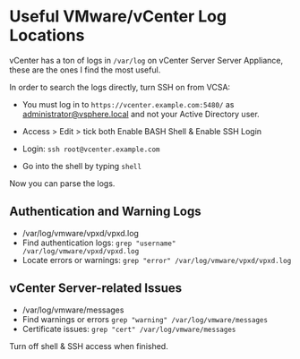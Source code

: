 # Useful VMware/vCenter Log Locations
vCenter has a ton of logs in `/var/log` on vCenter Server Server Appliance, these are the ones I find the most useful.

In order to search the logs directly, turn SSH on from VCSA:
- You must log in to `https://vcenter.example.com:5480/` as administrator@vsphere.local and not your Active Directory user.

- Access > Edit > tick both Enable BASH Shell & Enable SSH Login
- Login: `ssh root@vcenter.example.com`
- Go into the shell by typing `shell`

Now you can parse the logs.

## Authentication and Warning Logs
- /var/log/vmware/vpxd/vpxd.log
 - Find authentication logs: `grep "username" /var/log/vmware/vpxd/vpxd.log`
 - Locate errors or warnings: `grep "error" /var/log/vmware/vpxd/vpxd.log`

## vCenter Server-related Issues
- /var/log/vmware/messages
 - Find warnings or errors `grep "warning" /var/log/vmware/messages`
 - Certificate issues: `grep "cert" /var/log/vmware/messages`


Turn off shell & SSH access when finished.
